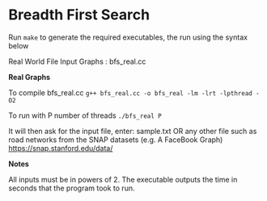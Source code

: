 Breadth First Search
==================

Run ```make``` to generate the required executables, the run using the syntax below

Real World File Input Graphs : bfs_real.cc

**Real Graphs**

To compile bfs_real.cc
    ```g++ bfs_real.cc -o bfs_real -lm -lrt -lpthread -O2```
  
To run with P number of threads
    ```./bfs_real P```
  
  It will then ask for the input file, enter:
  sample.txt
  OR any other file such as road networks from the SNAP datasets (e.g. A FaceBook Graph)
  https://snap.stanford.edu/data/

**Notes**

All inputs must be in powers of 2.
The executable outputs the time in seconds that the program took to run.
